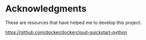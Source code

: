 # Acknowledgments

These are resources that have helped me to develop this project:

https://github.com/docker/dockercloud-quickstart-python